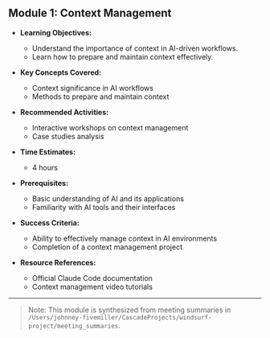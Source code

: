 ## Module 1: Context Management

- **Learning Objectives:**
  - Understand the importance of context in AI-driven workflows.
  - Learn how to prepare and maintain context effectively.

- **Key Concepts Covered:**
  - Context significance in AI workflows
  - Methods to prepare and maintain context

- **Recommended Activities:**
  - Interactive workshops on context management
  - Case studies analysis

- **Time Estimates:**
  - 4 hours

- **Prerequisites:**
  - Basic understanding of AI and its applications
  - Familiarity with AI tools and their interfaces

- **Success Criteria:**
  - Ability to effectively manage context in AI environments
  - Completion of a context management project

- **Resource References:**
  - Official Claude Code documentation
  - Context management video tutorials

---

> Note: This module is synthesized from meeting summaries in `/Users/johnney-fivemiller/CascadeProjects/windsurf-project/meeting_summaries`.
